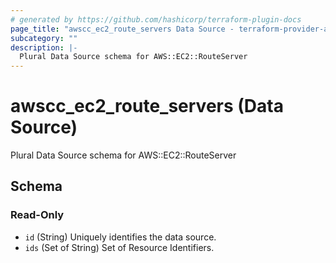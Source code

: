 ```yaml
---
# generated by https://github.com/hashicorp/terraform-plugin-docs
page_title: "awscc_ec2_route_servers Data Source - terraform-provider-awscc"
subcategory: ""
description: |-
  Plural Data Source schema for AWS::EC2::RouteServer
---
```


# awscc_ec2_route_servers (Data Source)

Plural Data Source schema for AWS::EC2::RouteServer



<!-- schema generated by tfplugindocs -->
## Schema

### Read-Only

- `id` (String) Uniquely identifies the data source.
- `ids` (Set of String) Set of Resource Identifiers.
